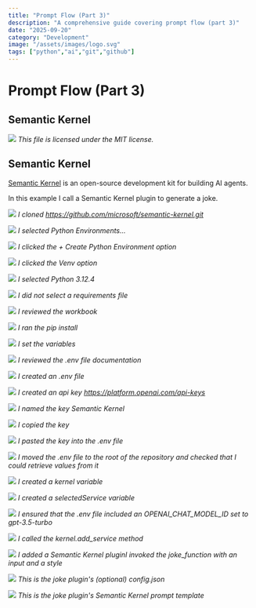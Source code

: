 ```yaml
---
title: "Prompt Flow (Part 3)"
description: "A comprehensive guide covering prompt flow (part 3)"
date: "2025-09-20"
category: "Development"
image: "/assets/images/logo.svg"
tags: ["python","ai","git","github"]
---
```


# Prompt Flow (Part 3)

## Semantic Kernel

![](/assets/images/promptflow3/logo.svg)
*This file is licensed under the MIT license.*


## Semantic Kernel

[Semantic Kernel](https://learn.microsoft.com/en-us/semantic-kernel/overview/) is an open-source development kit for building AI agents.

In this example I call a Semantic Kernel plugin to generate a joke.

![](/assets/images/promptflow3/screenshot-2024-08-24-at-8.31.26am-1000x596.png)
*I cloned https://github.com/microsoft/semantic-kernel.git*

![](/assets/images/promptflow3/screenshot-2024-08-24-at-8.37.04am-1831x1057.png)
*I selected Python Environments...*

![](/assets/images/promptflow3/screenshot-2024-08-24-at-8.37.43am-1831x376.png)
*I clicked the + Create Python Environment option*

![](/assets/images/promptflow3/screenshot-2024-08-24-at-8.38.13am-1831x222.png)
*I clicked the Venv option*

![](/assets/images/promptflow3/screenshot-2024-08-24-at-8.38.34am-1831x229.png)
*I selected Python 3.12.4*

![](/assets/images/promptflow3/screenshot-2024-08-24-at-8.39.19am-1831x309.png)
*I did not select a requirements file*

![](/assets/images/promptflow3/screenshot-2024-08-24-at-8.41.57am-1831x1057.png)
*I reviewed the workbook*

![](/assets/images/promptflow3/screenshot-2024-08-24-at-8.42.59am-1831x589.png)
*I ran the pip install*

![](/assets/images/promptflow3/screenshot-2024-08-24-at-8.43.51am-1831x480.png)
*I set the variables*

![](/assets/images/promptflow3/screenshot-2024-08-24-at-8.46.51am-1831x935.png)
*I reviewed the .env file documentation*

![](/assets/images/promptflow3/screenshot-2024-08-24-at-8.47.56am-1831x498.png)
*I created an .env file*

![](/assets/images/promptflow3/screenshot-2024-08-24-at-8.52.33am-1831x1012.png)
*I created an api key https://platform.openai.com/api-keys*

![](/assets/images/promptflow3/screenshot-2024-08-24-at-8.53.43am-1831x950.png)
*I named the key Semantic Kernel*

![](/assets/images/promptflow3/screenshot-2024-08-24-at-8.54.32am-1831x1016.png)
*I copied the key*

![](/assets/images/promptflow3/screenshot-2024-08-24-at-8.55.12am-1754x732.png)
*I pasted the key into the .env file*

![](/assets/images/promptflow3/screenshot-2024-08-24-at-9.10.10am-1831x1057.png)
*I moved the .env file to the root of the repository and checked that I could retrieve values from it*

![](/assets/images/promptflow3/screenshot-2024-08-24-at-8.57.03am-1831x288.png)
*I created a kernel variable*

![](/assets/images/promptflow3/screenshot-2024-08-24-at-8.57.52am-1831x650.png)
*I created a selectedService variable*

![](/assets/images/promptflow3/screenshot-2024-08-24-at-9.26.53am-1831x320.png)
*I ensured that the .env file included an OPENAI_CHAT_MODEL_ID set to gpt-3.5-turbo*

![](/assets/images/promptflow3/screenshot-2024-08-24-at-9.23.22am-1831x838.png)
*I called the kernel.add_service method*

![](/assets/images/promptflow3/screenshot-2024-08-24-at-9.28.25am-1831x622.png)
*I added a Semantic Kernel pluginI invoked the joke_function with an input and a style*

![](/assets/images/promptflow3/screenshot-2024-08-24-at-9.30.37am-1831x916.png)
*This is the joke plugin's (optional) config.json*

![](/assets/images/promptflow3/screenshot-2024-08-24-at-9.30.46am-1831x916.png)
*This is the joke plugin's Semantic Kernel prompt template*
